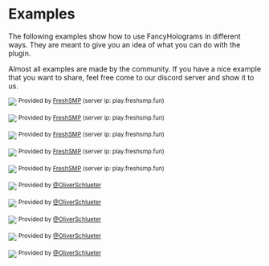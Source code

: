 # Examples

The following examples show how to use FancyHolograms in different ways. They are meant to give you an idea of what you
can
do with the plugin.

Almost all examples are made by the community. If you have a nice example that you want to share, feel free come to our
discord server and show it to us.

![](fh-freshsmp1.png)
<sup>Provided by [FreshSMP](https://discord.com/invite/JFnpFNjDgk) (server ip: play.freshsmp.fun)</sup>

![](fh-freshsmp2.png)
<sup>Provided by [FreshSMP](https://discord.com/invite/JFnpFNjDgk) (server ip: play.freshsmp.fun)</sup>

![](fh-freshsmp3.png)
<sup>Provided by [FreshSMP](https://discord.com/invite/JFnpFNjDgk) (server ip: play.freshsmp.fun)</sup>

![](fh-freshsmp4.png)
<sup>Provided by [FreshSMP](https://discord.com/invite/JFnpFNjDgk) (server ip: play.freshsmp.fun)</sup>

![](fh-freshsmp5.png)
<sup>Provided by [FreshSMP](https://discord.com/invite/JFnpFNjDgk) (server ip: play.freshsmp.fun)</sup>

![](fh1.jpeg)
<sup>Provided by [@OliverSchlueter](https://github.com/OliverSchlueter)</sup>

![](fh2.jpeg)
<sup>Provided by [@OliverSchlueter](https://github.com/OliverSchlueter)</sup>

![](fh3.jpeg)
<sup>Provided by [@OliverSchlueter](https://github.com/OliverSchlueter)</sup>

![](fh4.jpeg)
<sup>Provided by [@OliverSchlueter](https://github.com/OliverSchlueter)</sup>

![](fh5.jpeg)
<sup>Provided by [@OliverSchlueter](https://github.com/OliverSchlueter)</sup>
